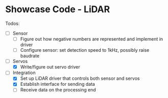 # Showcase Code - LiDAR

Todos:

* [ ] Sensor
  * [ ] Figure out how negative numbers are represented and implement in driver
  * [ ] Configure sensor: set detection speed to 1kHz, possibly raise baudrate
* [ ] Servos
  * [x] Write/figure out servo driver
* [ ] Integration
  * [x] Set up LiDAR driver that controls both sensor and servos
  * [x] Establish interface for sending data
  * [ ] Receive data on the processing end
